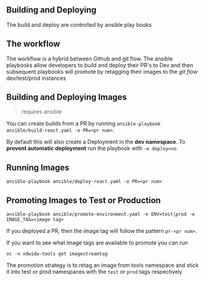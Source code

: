 ## Building and Deploying

The build and deploy are controlled by ansible play books


## The workflow

The workflow is a hybrid between Github and git flow. The ansible playbooks allow developers to build and deploy their PR's to Dev and then subsequent playbooks will promote by retagging their images to the _git flow_ dev/test/prod instances 


## Building and Deploying Images

> requires ansible

You can create builds from a PR by running `ansible-playbook ansible/build-react.yaml -e PR=<pr num>`.

By default this will also create a Deployment in the __dev namespace__. To __prevent automatic deployment__ run
the playbook with `-e deploy=no`


## Running Images

`ansible-playbook ansible/deploy-react.yaml -e PR=<pr num>`

## Promoting Images to Test or Production

`ansible-playbook ansible/promote-environment.yaml -e ENV=test|prod -e IMAGE_TAG=<image tag>`

If you deployed a PR, then the image tag will follow the pattern `pr-<pr num>`.

If you want to see what image tags are available to promote you can run 

`oc -n xdwidw-tools get imagestreamtag`


The promotion strategy is to retag an image from tools namespace and stick it into test or prod namespaces with the `test` or `prod` tags respectively